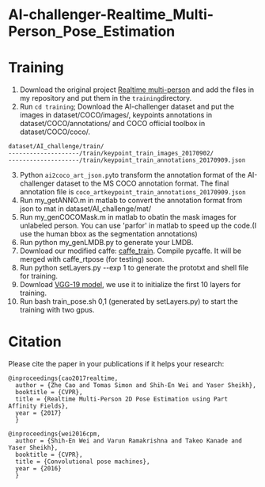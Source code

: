 # AI-challenger-Realtime_Multi-Person_Pose_Estimation

# Training

1. Download the original project [Realtime multi-person](https://github.com/ZheC/Realtime_Multi-Person_Pose_Estimation#training) and add the files in my repository and put them in the `training`directory.
2. Run `cd training`; Download the AI-challenger dataset and put the images in dataset/COCO/images/, keypoints annotations in dataset/COCO/annotations/ and COCO official toolbox in dataset/COCO/coco/.
```
dataset/AI_challenge/train/
--------------------/train/keypoint_train_images_20170902/
--------------------/train/keypoint_train_annotations_20170909.json
```
3. Python `ai2coco_art_json.py`to transform the annotation format of the AI-challenger dataset to the  MS COCO annotation format. The final annotation file is `coco_artkeypoint_train_annotations_20170909.json`
4. Run my_getANNO.m in matlab to convert the annotation format from json to mat in dataset/AI_challenge/mat/
5. Run my_genCOCOMask.m in matlab to obatin the mask images for unlabeled person. You can use 'parfor' in matlab to speed up the code.(I use the human bbox as the segmentation annotations)
6. Run python my_genLMDB.py to generate your LMDB.
7. Download our modified caffe: [caffe_train](https://github.com/CMU-Perceptual-Computing-Lab/caffe_train). Compile pycaffe. It will be merged with caffe_rtpose (for testing) soon.
8. Run python setLayers.py --exp 1 to generate the prototxt and shell file for training.
9. Download [VGG-19 model](https://gist.github.com/ksimonyan/3785162f95cd2d5fee77), we use it to initialize the first 10 layers for training.
10. Run bash train_pose.sh 0,1 (generated by setLayers.py) to start the training with two gpus.

# Citation
Please cite the paper in your publications if it helps your research:
```
@inproceedings{cao2017realtime,
  author = {Zhe Cao and Tomas Simon and Shih-En Wei and Yaser Sheikh},
  booktitle = {CVPR},
  title = {Realtime Multi-Person 2D Pose Estimation using Part Affinity Fields},
  year = {2017}
  }
            
@inproceedings{wei2016cpm,
  author = {Shih-En Wei and Varun Ramakrishna and Takeo Kanade and Yaser Sheikh},
  booktitle = {CVPR},
  title = {Convolutional pose machines},
  year = {2016}
  }
```
